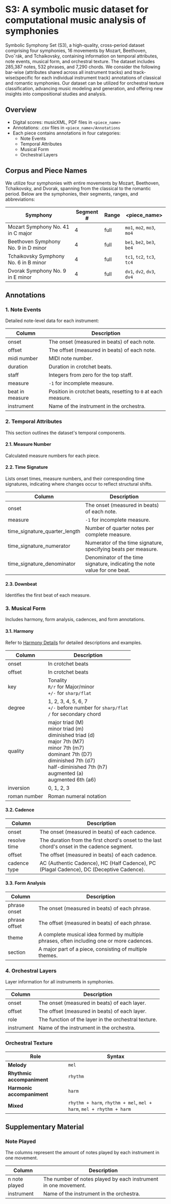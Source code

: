 # S3: A symbolic music dataset for computational music analysis of symphonies

Symbolic Symphony Set (S3), a high-quality, cross-period dataset comprising four symphonies, 16 movements by Mozart, Beethoven, Dvoˇrák, and Tchaikovsky, containing information on temporal attributes, note events, musical form, and orchestral texture. The dataset includes 285,387 notes, 532 phrases, and 7,290 chords. We consider the following bar-wise (attributes shared across all instrument tracks) and track-wise(specific for each individual instrument track) annotations of classical and romantic symphonies. Our dataset can be utilized for orchestral texture classification, advancing music modeling and generation, and offering new insights into compositional studies and analysis.


## **Overview**

- Digital scores: musicXML, PDF files in `<piece_name>`
- Annotations: .csv files in `<piece_name>/Annotations`
- Each piece contains annotations in four categories:
    - Note Events
    - Temporal Attributes
    - Musical Form
    - Orchestral Layers

## Corpus and Piece Names

We utilize four symphonies with entire movements by Mozart, Beethoven, Tchaikovsky, and Dvorak, spanning from the classical to the romantic period. Below are the symphonies, their segments, ranges, and abbreviations:

| Symphony | Segment # | Range | <piece_name> |
| --- | --- | --- | --- |
| Mozart Symphony No. 41 in C major | 4 | full | `mo1`, `mo2`, `mo3`, `mo4` |
| Beethoven Symphony No. 9 in D minor | 4 | full | `be1`, `be2`, `be3`, `be4` |
| Tchaikovsky Symphony No. 6 in B minor | 4 | full | `tc1`, `tc2`, `tc3`, `tc4` |
| Dvorak Symphony No. 9 in E minor | 4 | full | `dv1`, `dv2`, `dv3`, `dv4` |


## Annotations
### **1. Note Events**

Detailed note-level data for each instrument:

| Column           | Description                                               |
|------------------|-----------------------------------------------------------|
| onset            | The onset (measured in beats) of each note.               |
| offset           | The offset (measured in beats) of each note.              |
| midi number      | MIDI note number.                                         |
| duration         | Duration in crotchet beats.                               |
| staff            | Integers from zero for the top staff.                     |
| measure          | `-1` for incomplete measure.                                |
| beat in measure  | Position in crotchet beats, resetting to `0` at each measure.|
| instrument       | Name of the instrument in the orchestra.                  |


### **2. Temporal Attributes**

This section outlines the dataset's temporal components.

#### 2.1. Measure Number
Calculated measure numbers for each piece.

#### 2.2. Time Signature
Lists onset times, measure numbers, and their corresponding time signatures, indicating where changes occur to reflect structural shifts.

| Column           | Description                                               |
|------------------|-----------------------------------------------------------|
| onset            | The onset (measured in beats) of each note.               |
| measure          | `-1` for incomplete measure.             |
| time_signature_quarter_length | Number of quarter notes per complete measure. |                                      
| time_signature_numerator  | Numerator of the time signature, specifying beats per measure.|
| time_signature_denominator | Denominator of the time signature, indicating the note value for one beat.|

#### 2.3. Downbeat
Identifies the first beat of each measure.
              

### **3. Musical Form**

Includes harmony, form analysis, cadences, and form annotations.

#### 3.1. Harmony
Refer to [Harmony Details](https://github.com/kyuchia/mctl-symphony-dataset/tree/main/mctl_symphony_dataset#harmony-details) for detailed descriptions and examples.

| Column       | Description                                      | 
|--------------|--------------------------------------------------|
| onset        | In crotchet beats                                | 
| offset       | In crotchet beats                                | 
| key          | Tonality <br> `R/r` for Major/minor <br> `+/-` for `sharp/flat` |
| degree       | 1, 2, 3, 4, 5, 6, 7 <br> `+/-` before number for `sharp/flat` <br> `/` for secondary chord  |
| quality      | major triad (M) <br> minor triad (m) <br> diminished triad (d) <br> major 7th (M7) <br> minor 7th (m7) <br> dominant 7th (D7) <br> diminished 7th (d7) <br> half-diminished 7th (h7) <br> augmented (a) <br> augmented 6th (a6)|
| inversion    | 0, 1, 2, 3                                       | 
| roman number | Roman numeral notation                           | 



#### 3.2. Cadence

| Column        | Description                                                                     |
|---------------|---------------------------------------------------------------------------------|
| onset         | The onset (measured in beats) of each cadence.                                  |
| resolve time  | The duration from the first chord's onset to the last chord's onset in the cadence segment.|
| offset        | The offset (measured in beats) of each cadence.                                 |
| cadence type  | AC (Authentic Cadence), HC (Half Cadence), PC (Plagal Cadence), DC (Deceptive Cadence). |

#### 3.3. Form Analysis

| Column        | Description                                      |
|---------------|--------------------------------------------------|
| phrase onset  | The onset (measured in beats) of each phrase.    |
| phrase offset | The offset (measured in beats) of each phrase.   |
| theme         | A complete musical idea formed by multiple phrases, often including one or more cadences.|
| section       | A major part of a piece, consisting of multiple themes.|


### **4. Orchestral Layers**

Layer information for all instruments in symphonies.

| Column     | Description                                      |
|------------|--------------------------------------------------|
| onset      | The onset (measured in beats) of each layer.     |
| offset     | The offset (measured in beats) of each layer.    |
| role       | The function of the layer in the orchestral texture. |
| instrument | Name of the instrument in the orchestra.         |

### Orchestral Texture

| Role                     | Syntax          |
|--------------------------|----------------------|
| **Melody**               | `mel`                  |
| **Rhythmic accompaniment** | `rhythm`            |
| **Harmonic accompaniment** | `harm`              |
| **Mixed**                | `rhythm + harm`, `rhythm + mel`, `mel + harm`, `mel + rhythm + harm`|


## **Supplementary Material**
### **Note Played**

The columns represent the amount of notes played by each instrument in one movement.

| Column         | Description                                                |
|----------------|------------------------------------------------------------|
| n note played  | The number of notes played by each instrument in one movement. |
| instrument     | Name of the instrument in the orchestra.                   |